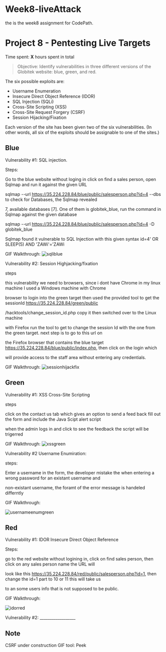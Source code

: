 # Week8-liveAttack
the is the week8 assignment for CodePath.
# Project 8 - Pentesting Live Targets

Time spent: **X** hours spent in total

> Objective: Identify vulnerabilities in three different versions of the Globitek website: blue, green, and red.

The six possible exploits are:
* Username Enumeration
* Insecure Direct Object Reference (IDOR)
* SQL Injection (SQLi)
* Cross-Site Scripting (XSS)
* Cross-Site Request Forgery (CSRF)
* Session Hijacking/Fixation

Each version of the site has been given two of the six vulnerabilities. (In other words, all six of the exploits should be assignable to one of the sites.)

## Blue

Vulnerability #1: SQL injection.

Steps:

Go to the blue website without loging in click on find a sales person, open Sqlmap and run it against the given URL

sqlmap --url https://35.224.228.84/blue/public/salesperson.php?id=4 --dbs to check for Databases, the Sqlmap revealed 

7, available databases [7]. One of them is globitek_blue, run the command in Sqlmap against the given database 

sqlmap --url https://35.224.228.84/blue/public/salesperson.php?id=4 -D globitek_blue

Sqlmap found it vulnerable to SQL Injection with this given syntax id=4' OR SLEEP(5) AND 'ZAWi'='ZAWi

GIF Walkthrough:
![sqliblue](https://user-images.githubusercontent.com/30760006/37753372-c5a18d72-2d59-11e8-80e8-74fd7e36a817.gif)



Vulnerability #2: Session Highjacking/fixation

steps

this vulnerability we need to browsers, since i dont have Chrome in my linux machine I used a Windows machine with Chrome 

browser to login into the green target then used the provided tool to get the sessionId  https://35.224.228.84/green/public

/hacktools/change_session_id.php copy it  then switched over to the Linux machine 

with Firefox run the tool to get to change the session Id with the one from the green target. next step is to go to this url on 

the Firefox browser that contains the blue target https://35.224.228.84/blue/public/index.php, then click on the login which 

will provide access to the staff area without entering any credentials.

GIF Walkthrough:
![sessionhijackfix](https://user-images.githubusercontent.com/30760006/37815005-4535ccc6-2e2a-11e8-81d7-2b61ee84396c.gif)







## Green

Vulnerability #1: XSS Cross-Site Scripting

steps 

click on the contact us tab which gives an option to send a feed back fill out the form and include the Java Scipt alert script

when the admin logs in and click to see the feedback the script will be trigerred

GIF Walkthrough:
![xssgreen](https://user-images.githubusercontent.com/30760006/37758809-c8c695e6-2d6e-11e8-949b-0b8cdcfb3a43.gif)

Vulnerability #2 Username Enumiration:

steps:

Enter a username in the form, the developer mistake  the when entering a wrong password for an existant username and

non-existant username, the foramt of the error message is handeled differntly 

GIF Walkthrough:

![usernameenumgreen](https://user-images.githubusercontent.com/30760006/37778611-9791d2d6-2da7-11e8-9a24-d41ad5c8ad61.gif)


## Red

Vulnerability #1: IDOR Insecure Direct Object Reference 

Steps:

go to the red website without logining in, click on find sales person, then click on any sales person name the URL will 

look like this https://35.224.228.84/red/public/salesperson.php?id=1, then change the id=1 part to 10 or 11 this will take us

to an some users info that is not supposed to be public.

GIF Walkthrough:

![idorred](https://user-images.githubusercontent.com/30760006/37780478-11d81b96-2dac-11e8-84bb-47b66e595dfd.gif)



Vulnerability #2: __________________


## Note
CSRF under construction
GIF tool: Peek 

